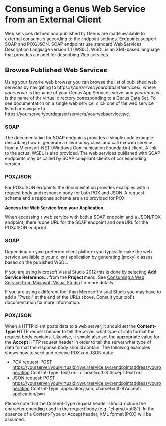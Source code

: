 # Consuming a Genus Web Service from an External Client

Web services defined and published by Genus are made available to external consumers according to the endpoint settings. Endpoints support SOAP and POX/JSON. SOAP endpoints use standard Web Services Description Language version 1.1 (WSDL). WSDL is an XML-based language that provides a model for describing Web services.

## Browse Published Web Services

Using your favorite web browser you can browse the list of published web services by navigating to https://*yourserver*/*yourdataset*/services/, where *yourserver* is the name of your Genus App Services server and *yourdataset* is the name of the virtual directory corresponding to a Genus [Data Set](../../defining-the-app-model/general-settings/data-sets.md). To see documentation on a single web service, click one of the web service listed or navigate to [https://yourserver/yourdataset/services/yourwebservice.svc](https://yourserver/yourdataset/services/yourwebservice.svc).

### SOAP

The documentation for SOAP endpoints provides a simple code example describing how to generate a client proxy class and call the web service from a Microsoft .NET (Windows Communication Foundation) client. A link to the actual WSDL is also provided. The web services published with SOAP endpoints may be called by SOAP compliant clients of corresponding version.

### POX/JSON

For POX/JSON endpoints the documentation provides examples with a request body and response body for both POX and JSON. A request schema and a response schema are also provided for POX.

**Access the Web Service from your Application**

When accessing a web service with both a SOAP endpoint and a JSON/POX endpoint, there is one URL for the SOAP endpoint and one URL for the POX/JSON endpoint.

### SOAP

Depending on your preferred client platform you typically make the web service available to your client application by generating (proxy) classes based on the published WSDL.

If you are using Microsoft Visual Studio 2012 this is done by selecting **Add Service Reference...** from the **Project** menu. See [Consuming a Web Service from Microsoft Visual Studio](../../how-to/consuming-a-web-service-from-microsoft-visual-studio.md "Consuming a Web Service from Microsoft Visual Studio") for more details.

If you are using a different tool than Microsoft Visual Studio you may have to add a "?wsdl" at the end of the URLs above. Consult your tool's documentation for more information.

### POX/JSON

When a HTTP client posts data to a web server, it should set the **Content-Type** HTTP request header to tell the server what type of data format the request body contains. Likewise, it should also set the appropriate value for the **Accept** HTTP request header in order to tell the server what type of data format the response body should contain. The following examples shows how to send and receive POX and JSON data:

*   POX request: POST [https://yourserver/yourvirtualdir/yourservice.svc/endpointaddress/youroperation](https://yourserver/yourvirtualdir/yourservice.svc/endpointaddress/youroperation) Content-Type: text/xml; charset=utf-8 Accept: text/xml
*   JSON request: POST [https://yourserver/yourvirtualdir/yourservice.svc/endpointaddress/youroperation](https://yourserver/yourvirtualdir/yourservice.svc/endpointaddress/youroperation) Content-Type: application/json; charset=utf-8 Accept: application/json

Please note that the Content-Type request header should include the character encoding used in the request body (e.g. "charset=utf8"). In the absence of a Content-Type or Accept header, XML format (POX) will be assumed.